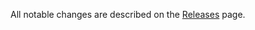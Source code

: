 All notable changes are described on the [Releases](https://github.com/oliviertassinari/react-swipeable-view/releases) page.

